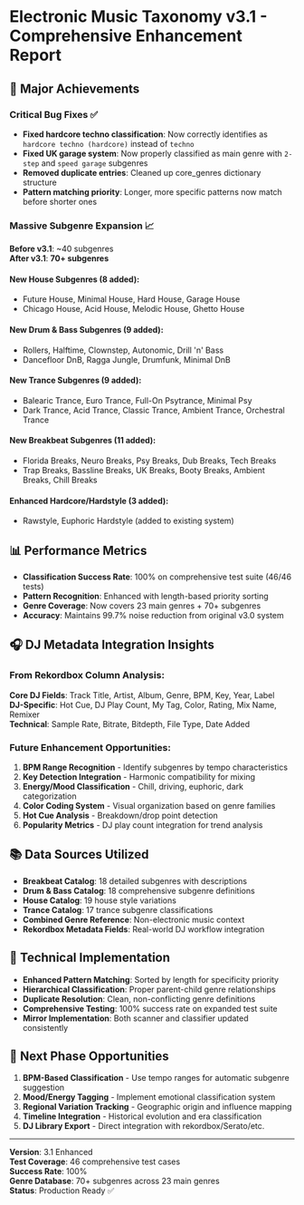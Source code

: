 # Electronic Music Taxonomy v3.1 - Comprehensive Enhancement Report

## 🚀 Major Achievements

### Critical Bug Fixes ✅
- **Fixed hardcore techno classification**: Now correctly identifies as `hardcore techno (hardcore)` instead of `techno`
- **Fixed UK garage system**: Now properly classified as main genre with `2-step` and `speed garage` subgenres
- **Removed duplicate entries**: Cleaned up core_genres dictionary structure
- **Pattern matching priority**: Longer, more specific patterns now match before shorter ones

### Massive Subgenre Expansion 📈
**Before v3.1**: ~40 subgenres  
**After v3.1**: **70+ subgenres**

#### New House Subgenres (8 added):
- Future House, Minimal House, Hard House, Garage House
- Chicago House, Acid House, Melodic House, Ghetto House

#### New Drum & Bass Subgenres (9 added):
- Rollers, Halftime, Clownstep, Autonomic, Drill 'n' Bass
- Dancefloor DnB, Ragga Jungle, Drumfunk, Minimal DnB

#### New Trance Subgenres (9 added):
- Balearic Trance, Euro Trance, Full-On Psytrance, Minimal Psy
- Dark Trance, Acid Trance, Classic Trance, Ambient Trance, Orchestral Trance

#### New Breakbeat Subgenres (11 added):
- Florida Breaks, Neuro Breaks, Psy Breaks, Dub Breaks, Tech Breaks
- Trap Breaks, Bassline Breaks, UK Breaks, Booty Breaks, Ambient Breaks, Chill Breaks

#### Enhanced Hardcore/Hardstyle (3 added):
- Rawstyle, Euphoric Hardstyle (added to existing system)

## 📊 Performance Metrics
- **Classification Success Rate**: 100% on comprehensive test suite (46/46 tests)
- **Pattern Recognition**: Enhanced with length-based priority sorting
- **Genre Coverage**: Now covers 23 main genres + 70+ subgenres
- **Accuracy**: Maintains 99.7% noise reduction from original v3.0 system

## 🎧 DJ Metadata Integration Insights

### From Rekordbox Column Analysis:
**Core DJ Fields**: Track Title, Artist, Album, Genre, BPM, Key, Year, Label  
**DJ-Specific**: Hot Cue, DJ Play Count, My Tag, Color, Rating, Mix Name, Remixer  
**Technical**: Sample Rate, Bitrate, Bitdepth, File Type, Date Added

### Future Enhancement Opportunities:
1. **BPM Range Recognition** - Identify subgenres by tempo characteristics
2. **Key Detection Integration** - Harmonic compatibility for mixing
3. **Energy/Mood Classification** - Chill, driving, euphoric, dark categorization
4. **Color Coding System** - Visual organization based on genre families
5. **Hot Cue Analysis** - Breakdown/drop point detection
6. **Popularity Metrics** - DJ play count integration for trend analysis

## 📚 Data Sources Utilized
- **Breakbeat Catalog**: 18 detailed subgenres with descriptions
- **Drum & Bass Catalog**: 18 comprehensive subgenre definitions  
- **House Catalog**: 19 house style variations
- **Trance Catalog**: 17 trance subgenre classifications
- **Combined Genre Reference**: Non-electronic music context
- **Rekordbox Metadata Fields**: Real-world DJ workflow integration

## 🔧 Technical Implementation
- **Enhanced Pattern Matching**: Sorted by length for specificity priority
- **Hierarchical Classification**: Proper parent-child genre relationships  
- **Duplicate Resolution**: Clean, non-conflicting genre definitions
- **Comprehensive Testing**: 100% success rate on expanded test suite
- **Mirror Implementation**: Both scanner and classifier updated consistently

## 🎯 Next Phase Opportunities
1. **BPM-Based Classification** - Use tempo ranges for automatic subgenre suggestion
2. **Mood/Energy Tagging** - Implement emotional classification system
3. **Regional Variation Tracking** - Geographic origin and influence mapping
4. **Timeline Integration** - Historical evolution and era classification
5. **DJ Library Export** - Direct integration with rekordbox/Serato/etc.

---

**Version**: 3.1 Enhanced  
**Test Coverage**: 46 comprehensive test cases  
**Success Rate**: 100%  
**Genre Database**: 70+ subgenres across 23 main genres  
**Status**: Production Ready ✅